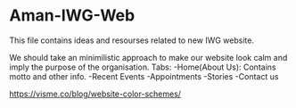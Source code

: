 # Aman-IWG-Web
This file contains ideas and resourses related to new IWG website.

We should take an minimilistic approach to make our website look calm and imply the purpose of the organisation.
Tabs:
-Home(About Us): Contains motto and other info.
-Recent Events
-Appointments
-Stories
-Contact us



https://visme.co/blog/website-color-schemes/

